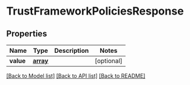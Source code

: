 # TrustFrameworkPoliciesResponse

## Properties
Name | Type | Description | Notes
------------ | ------------- | ------------- | -------------
**value** | [**array**](.md) |  | [optional] 

[[Back to Model list]](../README.md#documentation-for-models) [[Back to API list]](../README.md#documentation-for-api-endpoints) [[Back to README]](../README.md)


